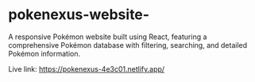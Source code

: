# pokenexus-website-

A responsive Pokémon website built using React, featuring a comprehensive Pokémon database with filtering, searching, and detailed Pokémon information.

Live link: https://pokenexus-4e3c01.netlify.app/
